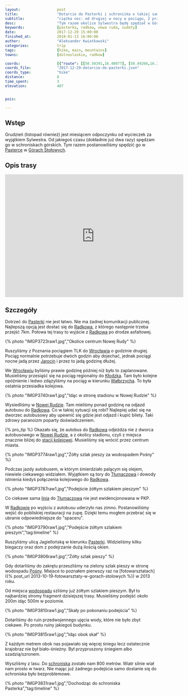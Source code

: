 ```yaml
---
layout:                 post
title:                  "Dotarcie do Pasterki i schroniska o takiej samej nazwie"
subtitle:               "ciężka noc: od drugiej w nocy w pociągu, 2 przesiadki, szukanie autobusu i 7km spacer"
desc:                   "Tym razem okolice Sylwestra będę spędzał w Górach Stołowych w Pasterce. Najpierw jednak należy się tam dostać, co nie jest takie proste."
keywords:               [pasterka, radków, nowa ruda, sudety]
date:                   2017-12-29 15:00:00
finished_at:            2018-01-13 16:00:00
author:                 "Aleksander Kwiatkowski"
categories:             trip
tags:                   [hike, main, mountains]
towns:                  [dolnoslaskie, radkow]

coords:                 [{"route": [[50.50391,16.40077], [50.49266,16.36300], [50.48797,16.35322], [50.49523,16.34068], [50.49447,16.32549]], "type": "hike"}]
coords_file:            "2017-12-29-dotarcie-do-pasterki.json"
coords_type:            "hike"
distance:               8
time_spent:             3
elevation:              407


pois:

---
```


[wiki-posna]: https://pl.wikipedia.org/wiki/Posna
[wiki-linia-tlumaczow]: https://pl.wikipedia.org/wiki/Linia_kolejowa_%C5%9Acinawka_%C5%9Arednia_%E2%80%93_T%C5%82umacz%C3%B3w
[wiki-pasterka-schronisko]: https://pl.wikipedia.org/wiki/Schronisko_PTTK_%E2%80%9EPasterka%E2%80%9D
[wiki-pasterka]: https://pl.wikipedia.org/wiki/Pasterka_(wojew%C3%B3dztwo_dolno%C5%9Bl%C4%85skie)
[wiki-radkow]: https://pl.wikipedia.org/wiki/Radk%C3%B3w
[wiki-wroclaw]: https://pl.wikipedia.org/wiki/Wroc%C5%82aw
[wiki-jarocin]: https://pl.wikipedia.org/wiki/Jarocin
[wiki-klodzko]: https://pl.wikipedia.org/wiki/K%C5%82odzko
[wiki-walbrzych]: https://pl.wikipedia.org/wiki/Wa%C5%82brzych
[wiki-nowa-ruda]: https://pl.wikipedia.org/wiki/Nowa_Ruda
[wiki-nowa-ruda-pkp]: https://pl.wikipedia.org/wiki/Nowa_Ruda_(stacja_kolejowa)
[wiki-tlumaczow]: https://pl.wikipedia.org/wiki/T%C5%82umacz%C3%B3w
[wiki-gory-stolowe]: https://pl.wikipedia.org/wiki/G%C3%B3ry_Sto%C5%82owe

Wstęp
-----

Grudzień (listopad również) jest miesiącem odpoczynku od wycieczek za wyjątkiem Sylwestra.
Od jakiegoś czasu (dokładnie już dwa razy) spędzam go w schroniskach górskich.
Tym razem postanowiliśmy spędzić go w [Pasterce][wiki-pasterka-schronisko]
w [Górach Stołowych][wiki-gory-stolowe].

Opis trasy
---------

<iframe height='405' width='590' frameborder='0' allowtransparency='true' scrolling='no' src='https://www.strava.com/activities/1338129841/embed/592384a4d41d3e0148b3c6e2259690bc28b15466'></iframe>

Szczegóły
---------

Dotrzeć do [Pasterki][wiki-pasterka] nie jest łatwo. Nie ma żadnej komunikacji publicznej.
Najlepszą opcją jest dostać się do [Radkowa][wiki-radkow], z którego następnie
trzeba przejść 7km. Połowa tej trasy to wyjście z [Radkowa][wiki-radkow]
po drodze asfaltowej.

{% photo "IMGP3723raw1.jpg","Okolice centrum Nowej Rudy" %}

Ruszyliśmy z Poznania pociągiem TLK do [Wrocławia][wiki-wroclaw] o godzinie drugiej.
Pociąg normalnie potrzebuje dwóch godzin aby dojechać, jednak pociągi nocne
jadą przez [Jarocin][wiki-jarocin] i przez to jadą godzinę dłużej.

We [Wrocławiu][wiki-wroclaw] byliśmy prawie godzinę później
niż było to zaplanowane. Musieliśmy przesiąść się na pociąg
regionalny do [Kłodzka][wiki-klodzko]. Tam było kolejne opóźnienie i ledwo zdążyliśmy
na pociąg w kierunku [Wałbrzycha][wiki-walbrzych]. To była ostatnia przesiadka
kolejowa.

{% photo "IMGP3740raw1.jpg","Idąc w stronę stadionu w Nowej Rudzie" %}

Wysiedliśmy w [Nowej Rudzie][wiki-nowa-ruda]. Tam mieliśmy ponad godzinę na odjazd
autobusu do [Radkowa][wiki-radkow]. Co w takiej sytuacji się robi? Najlepiej
udać się na dworzec autobusowy aby upewnić się gdzie jest odjazd i kupić bilety.
Taki zdrowy paranoizm poparty doświadczeniem.

{% pro_tip %} Okazało się, że autobus do [Radkowa][wiki-radkow]
odjeżdza nie z dworca autobusowego w [Nowej Rudzie][wiki-nowa-ruda],
a z okolicy stadionu, czyli z miejsca znacznie bliżej do [stacji kolejowej][wiki-nowa-ruda-pkp].
Musieliśmy się wrócić przez centrum miasta.

{% photo "IMGP3774raw1.jpg","Żółty szlak pieszy za wodospadem Pośny" %}

Podczas jazdy autobusem, w którym śmierdziało palącym się olejem, niewiele ciekawego
widziałem. Wyjątkiem są tory do [Tłumaczowa][wiki-tlumaczow] i dowody istnienia
kiedyś połączenia kolejowego do [Radkowa][wiki-radkow].

{% photo "IMGP3787raw1.jpg","Podejście żółtym szlakiem pieszym" %}

Co ciekawe sama [linia][wiki-linia-tlumaczow] do [Tłumaczowa][wiki-tlumaczow] nie
jest ewidencjonowana w PKP.

W [Radkowie][wiki-radkow] po wyjściu z autobusu uderzyło nas zimno. Postanowiliśmy
wejść do pobliskiej restauracji na zupę. Dzięki temu mogłem przebrać się
w ubranie odpowiedniejsze do "spaceru".

{% photo "IMGP3790raw1.jpg","Podejście żółtym szlakiem pieszym","tag:timeline" %}

Ruszyliśmy ulicą Jagiellońską w kierunku [Pasterki][wiki-pasterka]. Widzieliśmy
kilku biegaczy oraz dom z podejrzanie dużą ilością okien.

{% photo "IMGP3806raw1.jpg","Żółty szlak pieszy" %}

Gdy dotarliśmy do zakrętu przeszliśmy na zielony szlak pieszy w stronę
wodospadu [Pośny][wiki-posna]. Miejsce to poznałem pierwszy raz
na [fotowarsztatach]({% post_url 2013-10-19-fotowarsztaty-w-gorach-stolowych %})
w 2013 roku.

Od miejsca [wodospadu][wiki-posna] szliśmy już żółtym szlakiem pieszym. Był
to najbardziej stromy fragment dzisiejszej trasy. Musieliśmy podejść około 200m
idąc 500m w poziomie.

{% photo "IMGP3810raw1.jpg","Skały po pokonaniu podejścia" %}

Dotarliśmy do ruin przedwojennego ujęcia wody, które nie było zbyt ciekawe.
Po prostu ruiny jakiegoś budynku.

{% photo "IMGP3815raw1.jpg","Idąc obok skał" %}

Z każdym metrem obok nas pojawiało się więcej śniegu lecz ostatecznie krajobraz
nie był biało-śnieżny. Był przypruszony śniegiem albo szadzią/szronem.

Wyszliśmy z lasu. Do [schroniska][wiki-pasterka-schronisko] zostało nam
800 metrów. Wiatr silnie wiał nam prosto w twarz. Nie mając już żadnego podejścia
samo dostanie się do schroniska było bezproblemowe.

{% photo "IMGP3831raw1.jpg","Dochodząc do schroniska Pasterka","tag:timeline" %}

